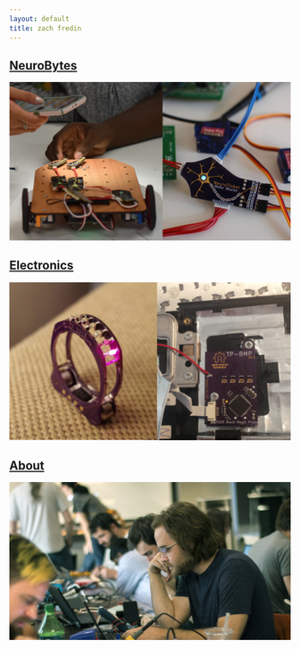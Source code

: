 ```yaml
---
layout: default
title: zach fredin
---
```

## [NeuroBytes](neurobytes.md)
![NeuroBytes](/assets/img/neurobytes.jpg "NeuroBytes")

## [Electronics](electronics.md)
![Electronics](/assets/img/electronics.jpg "Electronics")

## [About](about.md)
![About](/assets/img/zach.jpg "About")
